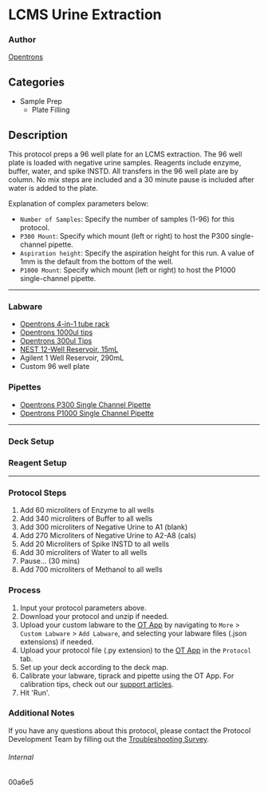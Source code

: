 # LCMS Urine Extraction

### Author
[Opentrons](https://opentrons.com/)



## Categories
* Sample Prep
	* Plate Filling

## Description
This protocol preps a 96 well plate for an LCMS extraction. The 96 well plate is loaded with negative urine samples. Reagents include enzyme, buffer, water, and spike INSTD. All transfers in the 96 well plate are by column. No mix steps are included and a 30 minute pause is included after water is added to the plate.

Explanation of complex parameters below:
* `Number of Samples`: Specify the number of samples (1-96) for this protocol.
* `P300 Mount`: Specify which mount (left or right) to host the P300 single-channel pipette.
* `Aspiration height`: Specify the aspiration height for this run. A value of 1mm is the default from the bottom of the well. 
* `P1000 Mount`: Specify which mount (left or right) to host the P1000 single-channel pipette.



---

### Labware
* [Opentrons 4-in-1 tube rack](https://shop.opentrons.com/collections/racks-and-adapters/products/tube-rack-set-1)
* [Opentrons 1000ul tips](https://shop.opentrons.com/collections/opentrons-tips)
* [Opentrons 300ul Tips](https://shop.opentrons.com/collections/opentrons-tips)
* [NEST 12-Well Reservoir, 15mL](https://shop.opentrons.com/collections/reservoirs)
* Agilent 1 Well Reservoir, 290mL
* Custom 96 well plate

### Pipettes
* [Opentrons P300 Single Channel Pipette](https://shop.opentrons.com/collections/ot-2-robot/products/single-channel-electronic-pipette)
* [Opentrons P1000 Single Channel Pipette](https://shop.opentrons.com/collections/ot-2-robot/products/single-channel-electronic-pipette)

---

### Deck Setup


### Reagent Setup

---

### Protocol Steps
1. Add 60 microliters of Enzyme to all wells
2. Add 340 microliters of Buffer to all wells
3. Add 300 microliters of Negative Urine to A1 (blank)
4. Add 270 Microliters of Negative Urine to A2-A8 (cals)
5. Add 20 Microliters of Spike INSTD to all wells
6. Add 30 microliters of Water to all wells
7. Pause... (30 mins)
8. Add 700 microliters of Methanol to all wells

### Process
1. Input your protocol parameters above.
2. Download your protocol and unzip if needed.
3. Upload your custom labware to the [OT App](https://opentrons.com/ot-app) by navigating to `More` > `Custom Labware` > `Add Labware`, and selecting your labware files (.json extensions) if needed.
4. Upload your protocol file (.py extension) to the [OT App](https://opentrons.com/ot-app) in the `Protocol` tab.
5. Set up your deck according to the deck map.
6. Calibrate your labware, tiprack and pipette using the OT App. For calibration tips, check out our [support articles](https://support.opentrons.com/en/collections/1559720-guide-for-getting-started-with-the-ot-2).
7. Hit 'Run'.

### Additional Notes
If you have any questions about this protocol, please contact the Protocol Development Team by filling out the [Troubleshooting Survey](https://protocol-troubleshooting.paperform.co/).

###### Internal
00a6e5
